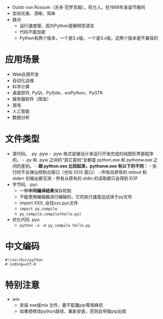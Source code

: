- Guido von Rossum（吉多·范罗苏姆），荷兰人，在1989年圣诞节期间
- 崇尚优美、清晰、简单
- 缺点
	- 运行速度慢，因为Python是解释型语言
	- 代码不能加密
	- Python有两个版本，一个是2.x版，一个是3.x版，这两个版本是不兼容的

# 应用场景
- Web应用开发
- 自动化运维
- 科学计算
- 桌面软件, PyQt、PySide、wxPython、PyGTK
- 服务器软件（爬虫）
- 游戏
- 人工智能
- 数据分析

# 文件类型
- 源代码， .py  .pyw
		- .pyw 格式是被设计来运行开发完成的纯图形界面程序的。
		- .py 和 .pyw 之间的“其它差别”全都是 python.exe 和 pythonw.exe 之间的差别。
		- **跟 python.exe 比较起来，pythonw.exe 有以下的不同：**
			- 执行时不会弹出控制台窗口（也叫 DOS 窗口）
			- 所有向原有的 stdout 和 stderr 的输出都无效
			- 所有从原有的 stdin 的读取都只会得到 EOF
- 字节码,  .pyc
	- 一种**中间编译结果**保存机制
	- 不能使用编辑器进行编辑的，它的执行速度远远快于py文件
	- import XXX, 会找xxx.pyc文件
	- `import py_compile`
	- `py_compile.compile(hello.py)`
- 优化代码  .pyo
	- `python -o -m py_compile hello.py`

# 中文编码
```
#!/usr/bin/python
# coding=utf-8
```

# 特别注意
- win
	- 安装 exe或mis 文件，要不配置pip等很麻烦
	- 如果想修改python路径，重新安装，否则会导致pip出错